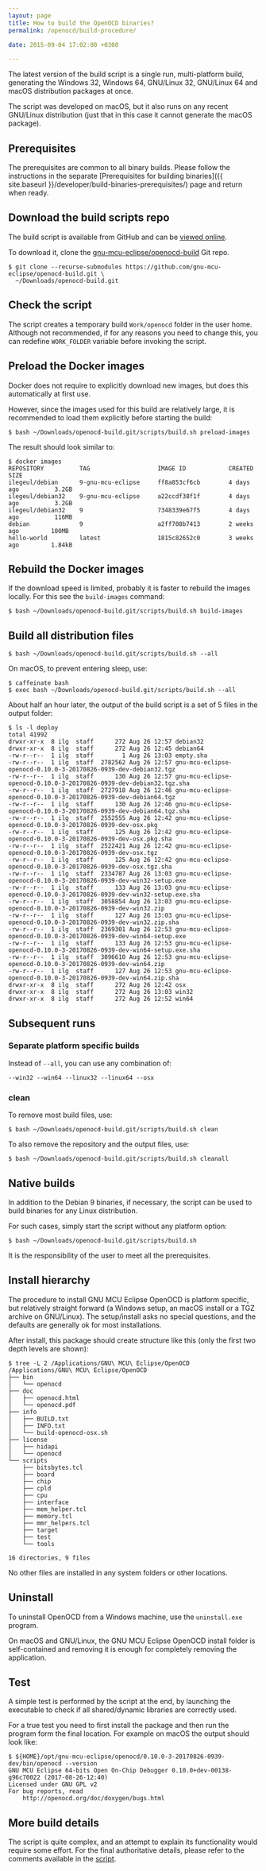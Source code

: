 ```yaml
---
layout: page
title: How to build the OpenOCD binaries?
permalink: /openocd/build-procedure/

date: 2015-09-04 17:02:00 +0300

---
```


The latest version of the build script is a single run, multi-platform build, generating the Windows 32, Windows 64, GNU/Linux 32, GNU/Linux 64 and macOS distribution packages at once.

The script was developed on macOS, but it also runs on any recent GNU/Linux distribution (just that in this case it cannot generate the macOS package).

## Prerequisites

The prerequisites are common to all binary builds. Please follow the instructions in the separate [Prerequisites for building binaries]({{ site.baseurl }}/developer/build-binaries-prerequisites/) page and return when ready.

## Download the build scripts repo

The build script is available from GitHub and can be [viewed online](https://github.com/gnu-mcu-eclipse/openocd-build/blob/master/scripts/build.sh).

To download it, clone the [gnu-mcu-eclipse/openocd-build](https://github.com/gnu-mcu-eclipse/openocd-build) Git repo. 

```console
$ git clone --recurse-submodules https://github.com/gnu-mcu-eclipse/openocd-build.git \
  ~/Downloads/openocd-build.git
```

## Check the script

The script creates a temporary build `Work/openocd` folder in the user home. Although not recommended, if for any reasons you need to change this, you can redefine `WORK_FOLDER` variable before invoking the script.

## Preload the Docker images

Docker does not require to explicitly download new images, but does this automatically at first use.

However, since the images used for this build are relatively large, it is recommended to load them explicitly before starting the build:

```console
$ bash ~/Downloads/openocd-build.git/scripts/build.sh preload-images
```

The result should look similar to:

```console
$ docker images
REPOSITORY          TAG                   IMAGE ID            CREATED             SIZE
ilegeul/debian      9-gnu-mcu-eclipse     ff8a853cf6cb        4 days ago          3.2GB
ilegeul/debian32    9-gnu-mcu-eclipse     a22ccdf38f1f        4 days ago          3.2GB
ilegeul/debian32    9                     7348339e67f5        4 days ago          116MB
debian              9                     a2ff708b7413        2 weeks ago         100MB
hello-world         latest                1815c82652c0        3 weeks ago         1.84kB
```

## Rebuild the Docker images

If the download speed is limited, probably it is faster to rebuild the images locally. For this see the `build-images` command:

```console
$ bash ~/Downloads/openocd-build.git/scripts/build.sh build-images
```

## Build all distribution files

```
$ bash ~/Downloads/openocd-build.git/scripts/build.sh --all
```

On macOS, to prevent entering sleep, use:

```
$ caffeinate bash
$ exec bash ~/Downloads/openocd-build.git/scripts/build.sh --all
```

About half an hour later, the output of the build script is a set of 5 files in the output folder:

```console
$ ls -l deploy
total 41992
drwxr-xr-x  8 ilg  staff      272 Aug 26 12:57 debian32
drwxr-xr-x  8 ilg  staff      272 Aug 26 12:45 debian64
-rw-r--r--  1 ilg  staff        1 Aug 26 13:03 empty.sha
-rw-r--r--  1 ilg  staff  2782562 Aug 26 12:57 gnu-mcu-eclipse-openocd-0.10.0-3-20170826-0939-dev-debian32.tgz
-rw-r--r--  1 ilg  staff      130 Aug 26 12:57 gnu-mcu-eclipse-openocd-0.10.0-3-20170826-0939-dev-debian32.tgz.sha
-rw-r--r--  1 ilg  staff  2727918 Aug 26 12:46 gnu-mcu-eclipse-openocd-0.10.0-3-20170826-0939-dev-debian64.tgz
-rw-r--r--  1 ilg  staff      130 Aug 26 12:46 gnu-mcu-eclipse-openocd-0.10.0-3-20170826-0939-dev-debian64.tgz.sha
-rw-r--r--  1 ilg  staff  2552555 Aug 26 12:42 gnu-mcu-eclipse-openocd-0.10.0-3-20170826-0939-dev-osx.pkg
-rw-r--r--  1 ilg  staff      125 Aug 26 12:42 gnu-mcu-eclipse-openocd-0.10.0-3-20170826-0939-dev-osx.pkg.sha
-rw-r--r--  1 ilg  staff  2522421 Aug 26 12:42 gnu-mcu-eclipse-openocd-0.10.0-3-20170826-0939-dev-osx.tgz
-rw-r--r--  1 ilg  staff      125 Aug 26 12:42 gnu-mcu-eclipse-openocd-0.10.0-3-20170826-0939-dev-osx.tgz.sha
-rw-r--r--  1 ilg  staff  2334787 Aug 26 13:03 gnu-mcu-eclipse-openocd-0.10.0-3-20170826-0939-dev-win32-setup.exe
-rw-r--r--  1 ilg  staff      133 Aug 26 13:03 gnu-mcu-eclipse-openocd-0.10.0-3-20170826-0939-dev-win32-setup.exe.sha
-rw-r--r--  1 ilg  staff  3058854 Aug 26 13:03 gnu-mcu-eclipse-openocd-0.10.0-3-20170826-0939-dev-win32.zip
-rw-r--r--  1 ilg  staff      127 Aug 26 13:03 gnu-mcu-eclipse-openocd-0.10.0-3-20170826-0939-dev-win32.zip.sha
-rw-r--r--  1 ilg  staff  2369301 Aug 26 12:53 gnu-mcu-eclipse-openocd-0.10.0-3-20170826-0939-dev-win64-setup.exe
-rw-r--r--  1 ilg  staff      133 Aug 26 12:53 gnu-mcu-eclipse-openocd-0.10.0-3-20170826-0939-dev-win64-setup.exe.sha
-rw-r--r--  1 ilg  staff  3096610 Aug 26 12:53 gnu-mcu-eclipse-openocd-0.10.0-3-20170826-0939-dev-win64.zip
-rw-r--r--  1 ilg  staff      127 Aug 26 12:53 gnu-mcu-eclipse-openocd-0.10.0-3-20170826-0939-dev-win64.zip.sha
drwxr-xr-x  8 ilg  staff      272 Aug 26 12:42 osx
drwxr-xr-x  8 ilg  staff      272 Aug 26 13:03 win32
drwxr-xr-x  8 ilg  staff      272 Aug 26 12:52 win64
```

## Subsequent runs

### Separate platform specific builds

Instead of `--all`, you can use any combination of:

```
--win32 --win64 --linux32 --linux64 --osx
```

### clean

To remove most build files, use:

```console
$ bash ~/Downloads/openocd-build.git/scripts/build.sh clean
```

To also remove the repository and the output files, use:

```console
$ bash ~/Downloads/openocd-build.git/scripts/build.sh cleanall
```

## Native builds

In addition to the Debian 9 binaries, if necessary, the script can be used to build binaries for any Linux distribution.

For such cases, simply start the script without any platform option:

```console
$ bash ~/Downloads/openocd-build.git/scripts/build.sh
```
It is the responsibility of the user to meet all the prerequisites.

## Install hierarchy

The procedure to install GNU MCU Eclipse OpenOCD is platform specific, but relatively straight forward (a Windows setup, an macOS install or a TGZ archive on GNU/Linux). The setup/install asks no special questions, and the defaults are generally ok for most installations.

After install, this package should create structure like this (only the first two depth levels are shown):

```console
$ tree -L 2 /Applications/GNU\ MCU\ Eclipse/OpenOCD
/Applications/GNU\ MCU\ Eclipse/OpenOCD
├── bin
│   └── openocd
├── doc
│   ├── openocd.html
│   └── openocd.pdf
├── info
│   ├── BUILD.txt
│   ├── INFO.txt
│   └── build-openocd-osx.sh
├── license
│   ├── hidapi
│   └── openocd
└── scripts
    ├── bitsbytes.tcl
    ├── board
    ├── chip
    ├── cpld
    ├── cpu
    ├── interface
    ├── mem_helper.tcl
    ├── memory.tcl
    ├── mmr_helpers.tcl
    ├── target
    ├── test
    └── tools

16 directories, 9 files
```

No other files are installed in any system folders or other locations.

## Uninstall

To uninstall OpenOCD from a Windows machine, use the `uninstall.exe` program.

On macOS and GNU/Linux, the GNU MCU Eclipse OpenOCD install folder is self-contained and removing it is enough for completely removing the application.

## Test

A simple test is performed by the script at the end, by launching the executable to check if all shared/dynamic libraries are correctly used.

For a true test you need to first install the package and then run the program form the final location. For example on macOS the output should look like:

```console
$ ${HOME}/opt/gnu-mcu-eclipse/openocd/0.10.0-3-20170826-0939-dev/bin/openocd --version
GNU MCU Eclipse 64-bits Open On-Chip Debugger 0.10.0+dev-00138-g96c70022 (2017-08-26-12:40)
Licensed under GNU GPL v2
For bug reports, read
	http://openocd.org/doc/doxygen/bugs.html
```

## More build details

The script is quite complex, and an attempt to explain its functionality would require some effort. For the final authoritative details, please refer to the comments available in the [script](https://github.com/gnu-mcu-eclipse/openocd-build/blob/master/scripts/build.sh).
